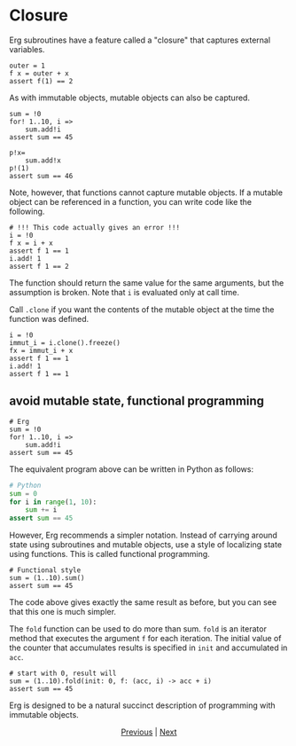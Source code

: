# Closure

Erg subroutines have a feature called a "closure" that captures external variables.

``` erg
outer = 1
f x = outer + x
assert f(1) == 2
```

As with immutable objects, mutable objects can also be captured.

``` erg
sum = !0
for! 1..10, i =>
    sum.add!i
assert sum == 45

p!x=
    sum.add!x
p!(1)
assert sum == 46
```

Note, however, that functions cannot capture mutable objects.
If a mutable object can be referenced in a function, you can write code like the following.

``` erg
# !!! This code actually gives an error !!!
i = !0
f x = i + x
assert f 1 == 1
i.add! 1
assert f 1 == 2
```

The function should return the same value for the same arguments, but the assumption is broken.
Note that `i` is evaluated only at call time.

Call `.clone` if you want the contents of the mutable object at the time the function was defined.

``` erg
i = !0
immut_i = i.clone().freeze()
fx = immut_i + x
assert f 1 == 1
i.add! 1
assert f 1 == 1
```

## avoid mutable state, functional programming

``` erg
# Erg
sum = !0
for! 1..10, i =>
    sum.add!i
assert sum == 45
```

The equivalent program above can be written in Python as follows:

```python
# Python
sum = 0
for i in range(1, 10):
    sum += i
assert sum == 45
```

However, Erg recommends a simpler notation.
Instead of carrying around state using subroutines and mutable objects, use a style of localizing state using functions. This is called functional programming.

``` erg
# Functional style
sum = (1..10).sum()
assert sum == 45
```

The code above gives exactly the same result as before, but you can see that this one is much simpler.

The `fold` function can be used to do more than sum.
`fold` is an iterator method that executes the argument `f` for each iteration.
The initial value of the counter that accumulates results is specified in `init` and accumulated in `acc`.

``` erg
# start with 0, result will
sum = (1..10).fold(init: 0, f: (acc, i) -> acc + i)
assert sum == 45
```

Erg is designed to be a natural succinct description of programming with immutable objects.

<p align='center'>
    <a href='./22_subroutine.md'>Previous</a> | <a href='./24_module.md'>Next</a>
</p>